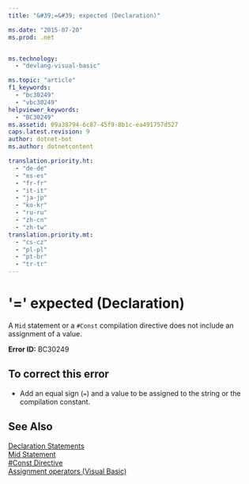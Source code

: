 ```yaml
---
title: "&#39;=&#39; expected (Declaration)"

ms.date: "2015-07-20"
ms.prod: .net


ms.technology: 
  - "devlang-visual-basic"

ms.topic: "article"
f1_keywords: 
  - "bc30249"
  - "vbc30249"
helpviewer_keywords: 
  - "BC30249"
ms.assetid: 09a38794-6c87-45f9-8b1c-ea491757d527
caps.latest.revision: 9
author: dotnet-bot
ms.author: dotnetcontent

translation.priority.ht: 
  - "de-de"
  - "es-es"
  - "fr-fr"
  - "it-it"
  - "ja-jp"
  - "ko-kr"
  - "ru-ru"
  - "zh-cn"
  - "zh-tw"
translation.priority.mt: 
  - "cs-cz"
  - "pl-pl"
  - "pt-br"
  - "tr-tr"
---
```

# &#39;=&#39; expected (Declaration)
A `Mid` statement or a `#Const` compilation directive does not include an assignment of a value.  
  
 **Error ID:** BC30249  
  
## To correct this error  
  
-   Add an equal sign (`=`) and a value to be assigned to the string or the compilation constant.  
  
## See Also  
 [Declaration Statements](~/docs/visual-basic/programming-guide/language-features/statements.md#declaration-statements)   
 [Mid Statement](../../visual-basic/language-reference/statements/mid-statement.md)   
 [#Const Directive](../../visual-basic/language-reference/directives/const-directive.md)   
 [Assignment operators (Visual Basic)](~/docs/visual-basic/language-reference/operators/assignment-operators.md)
